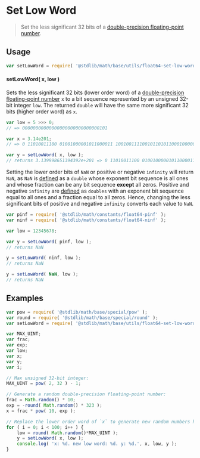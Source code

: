Set Low Word
===
> Set the less significant 32 bits of a [double-precision floating-point number][ieee754].


<!-- <usage> -->
## Usage

``` javascript
var setLowWord = require( '@stdlib/math/base/utils/float64-set-low-word' );
```

#### setLowWord( x, low )

Sets the less significant 32 bits (lower order word) of a [double-precision floating-point number][ieee754] `x` to a bit sequence represented by an unsigned 32-bit integer `low`. The returned `double` will have the same more significant 32 bits (higher order word) as `x`.

``` javascript
var low = 5 >>> 0;
// => 00000000000000000000000000000101

var x = 3.14e201;
// => 0 11010011100 01001000001011000011 10010011110010110101100010000010

var y = setLowWord( x, low );
// returns 3.139998651394392e+201 => 0 11010011100 01001000001011000011 00000000000000000000000000000101
```

Setting the lower order bits of `NaN` or positive or negative `infinity` will return `NaN`, as `NaN` is [defined][ieee754] as a `double` whose exponent bit sequence is all ones and whose fraction can be any bit sequence __except__ all zeros. Positive and negative `infinity` are [defined][ieee754] as `doubles` with an exponent bit sequence equal to all ones and a fraction equal to all zeros. Hence, changing the less significant bits of positive and negative `infinity` converts each value to `NaN`.

``` javascript
var pinf = require( '@stdlib/math/constants/float64-pinf' );
var ninf = require( '@stdlib/math/constants/float64-ninf' );

var low = 12345678;

var y = setLowWord( pinf, low );
// returns NaN  

y = setLowWord( ninf, low );
// returns NaN

y = setLowWord( NaN, low );
// returns NaN
```
<!-- </usage> -->

<!-- <examples> -->
## Examples

``` javascript
var pow = require( '@stdlib/math/base/special/pow' );
var round = require( '@stdlib/math/base/special/round' );
var setLowWord = require( '@stdlib/math/base/utils/float64-set-low-word' );

var MAX_UINT;
var frac;
var exp;
var low;
var x;
var y;
var i;

// Max unsigned 32-bit integer:
MAX_UINT = pow( 2, 32 ) - 1;

// Generate a random double-precision floating-point number:
frac = Math.random() * 10;
exp = -round( Math.random() * 323 );
x = frac * pow( 10, exp );

// Replace the lower order word of `x` to generate new random numbers having the same higher order word...
for ( i = 0; i < 100; i++ ) {
	low = round( Math.random()*MAX_UINT );
	y = setLowWord( x, low );
	console.log( 'x: %d. new low word: %d. y: %d.', x, low, y );
}
```
<!-- </examples> -->

<!-- <links> -->
[ieee754]: https://en.wikipedia.org/wiki/IEEE_754-1985
<!-- </links> -->
